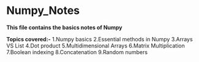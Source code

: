 # Numpy_Notes

**This file contains the basics notes of Numpy**

**Topics covered:-**
1.Numpy basics
2.Essential methods in Numpy
3.Arrays VS List
4.Dot product
5.Multidimensional Arrays
6.Matrix Multiplication
7.Boolean indexing
8.Concatenation
9.Random numbers
